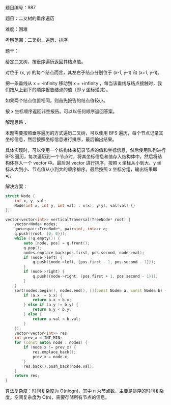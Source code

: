 题目编号：987

题目：二叉树的垂序遍历

难度：困难

考察范围：二叉树、遍历、排序

题干：

给定二叉树，按垂序遍历返回其结点值。

对位于 (x, y) 的每个结点而言，其左右子结点分别位于 (x-1, y-1) 和 (x+1, y-1)。

把一条垂线从 x = -infinity 移动到 x = +infinity ，每当该垂线与结点接触时，我们按从上到下的顺序报告结点的值（即 y 坐标递减）。

如果两个结点位置相同，则首先报告的结点值较小。

按 x 坐标顺序返回非空报告。可以以任何顺序返回答案。

解题思路：

本题需要按照垂序遍历的方式遍历二叉树，可以使用 BFS 遍历，每个节点记录其坐标信息，然后按照坐标信息进行排序，最后输出结果。

具体实现时，可以使用一个结构体来记录节点的值和坐标信息，然后使用队列进行 BFS 遍历，每次遍历到一个节点时，将其坐标信息和值存入结构体中，然后将结构体存入一个 vector 中。最后对 vector 进行排序，按照 x 坐标从小到大、y 坐标从大到小、节点值从小到大的顺序排序。最后按照 x 坐标分组，输出结果即可。

解决方案：

```cpp
struct Node {
    int x, y, val;
    Node(int x, int y, int val) : x(x), y(y), val(val) {}
};

vector<vector<int>> verticalTraversal(TreeNode* root) {
    vector<Node> nodes;
    queue<pair<TreeNode*, pair<int, int>>> q;
    q.push({root, {0, 0}});
    while (!q.empty()) {
        auto [node, pos] = q.front();
        q.pop();
        nodes.emplace_back(pos.first, pos.second, node->val);
        if (node->left) {
            q.push({node->left, {pos.first - 1, pos.second - 1}});
        }
        if (node->right) {
            q.push({node->right, {pos.first + 1, pos.second - 1}});
        }
    }
    sort(nodes.begin(), nodes.end(), [](const Node& a, const Node& b) {
        if (a.x != b.x) {
            return a.x < b.x;
        } else if (a.y != b.y) {
            return a.y < b.y;
        } else {
            return a.val < b.val;
        }
    });
    vector<vector<int>> res;
    int prev_x = INT_MIN;
    for (const auto& node : nodes) {
        if (node.x != prev_x) {
            res.emplace_back();
            prev_x = node.x;
        }
        res.back().push_back(node.val);
    }
    return res;
}
```

算法复杂度：时间复杂度为 O(nlogn)，其中 n 为节点数，主要是排序的时间复杂度。空间复杂度为 O(n)，需要存储所有节点的信息。